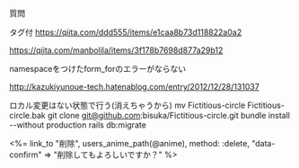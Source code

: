 質問　

タグ付
https://qiita.com/ddd555/items/e1caa8b73d118822a0a2

https://qiita.com/manbolila/items/3f178b7698d877a29b12

namespaceをつけたform_forのエラーがならない

http://kazukiyunoue-tech.hatenablog.com/entry/2012/12/28/131037

ロカル変更はない状態で行う(消えちゃうから)
mv Fictitious-circle Fictitious-circle.bak
git clone git@github.com:bisuka/Fictitious-circle.git
bundle install --without production
rails db:migrate

<%= link_to "削除", users_anime_path(@anime), method: :delete, "data-confirm" => "削除してもよろしいですか？" %>

